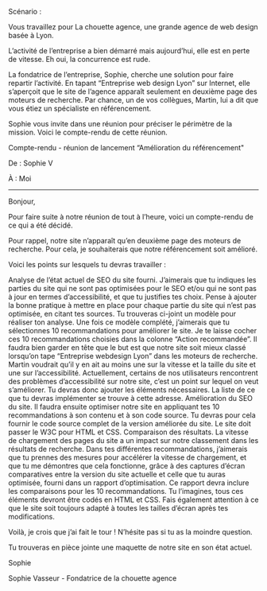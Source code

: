 Scénario : 

Vous travaillez pour La chouette agence, une grande agence de web design basée à Lyon. 

L’activité de l’entreprise a bien démarré mais aujourd’hui, elle est en perte de vitesse. Eh oui, la concurrence est rude. 

La fondatrice de l’entreprise, Sophie, cherche une solution pour faire repartir l’activité. En tapant “Entreprise web design Lyon” sur Internet, 
elle s’aperçoit que le site de l’agence apparaît seulement en deuxième page des moteurs de recherche. Par chance, un de vos collègues, Martin, 
lui a dit que vous étiez un spécialiste en référencement.

Sophie vous invite dans une réunion pour préciser le périmètre de la mission. Voici le compte-rendu de cette réunion.

Compte-rendu - réunion de lancement “Amélioration du référencement"

De : Sophie V 

À : Moi

--------------------------------------------------------------------------------------------------

Bonjour,

Pour faire suite à notre réunion de tout à l’heure, voici un compte-rendu de ce qui a été décidé.

Pour rappel, notre site n’apparaît qu’en deuxième page des moteurs de recherche. Pour cela, je souhaiterais que notre référencement soit amélioré.

Voici les points sur lesquels tu devras travailler : 

Analyse de l’état actuel de SEO du site fourni. J’aimerais que tu indiques les parties du site qui ne sont pas optimisées pour le SEO et/ou qui ne sont pas à jour en termes d’accessibilité, 
et que tu justifies tes choix. Pense à ajouter la bonne pratique à mettre en place pour chaque partie du site qui n’est pas optimisée, en citant tes sources. Tu trouveras ci-joint un modèle pour réaliser ton analyse. 
Une fois ce modèle complété, j’aimerais que tu sélectionnes 10 recommandations pour améliorer le site. Je te laisse cocher ces 10 recommandations choisies dans la colonne “Action recommandée”.
Il faudra bien garder en tête que le but est que notre site soit mieux classé lorsqu’on tape “Entreprise webdesign Lyon” dans les moteurs de recherche. 
Martin voudrait qu’il y en ait au moins une sur la vitesse et la taille du site et une sur l’accessibilité. Actuellement, certains de nos utilisateurs rencontrent des problèmes d’accessibilité sur notre site, 
c’est un point sur lequel on veut s’améliorer. Tu devras donc ajouter les éléments nécessaires. La liste de ce que tu devras implémenter se trouve à cette adresse.
Amélioration du SEO du site. Il faudra ensuite optimiser notre site en appliquant tes 10 recommandations à son contenu et à son code source. Tu devras pour cela fournir le code source complet de la version améliorée du site. 
Le site doit passer le W3C pour HTML et CSS.
Comparaison des résultats. La vitesse de chargement des pages du site a un impact sur notre classement dans les résultats de recherche. Dans tes différentes recommandations, 
j’aimerais que tu prennes des mesures pour accélérer la vitesse de chargement, et que tu me démontres que cela fonctionne, grâce à des captures d’écran comparatives entre la version du site actuelle et celle que tu auras optimisée, 
fourni dans un rapport d’optimisation. Ce rapport devra inclure les comparaisons pour les 10 recommandations.
Tu l’imagines, tous ces éléments devront être codés en HTML et CSS. Fais également attention à ce que le site soit toujours adapté à toutes les tailles d’écran après tes modifications.

Voilà, je crois que j’ai fait le tour ! N’hésite pas si tu as la moindre question.

Tu trouveras en pièce jointe une maquette de notre site en son état actuel.

Sophie

Sophie Vasseur - Fondatrice de la chouette agence
